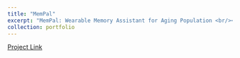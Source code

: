 ```yaml
---
title: "MemPal"
excerpt: "MemPal: Wearable Memory Assistant for Aging Population <br/><img src='/images/mempal.jpg'>"
collection: portfolio
---
```


[Project Link](https://www.media.mit.edu/projects/mempal/overview/)
